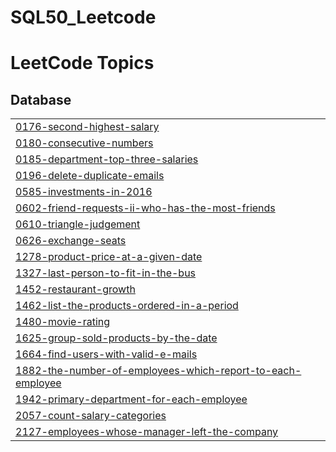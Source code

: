 # SQL50_Leetcode

<!---LeetCode Topics Start-->
# LeetCode Topics
## Database
|  |
| ------- |
| [0176-second-highest-salary](https://github.com/rabbiya987/SQL50_Leetcode/tree/master/0176-second-highest-salary) |
| [0180-consecutive-numbers](https://github.com/rabbiya987/SQL50_Leetcode/tree/master/0180-consecutive-numbers) |
| [0185-department-top-three-salaries](https://github.com/rabbiya987/SQL50_Leetcode/tree/master/0185-department-top-three-salaries) |
| [0196-delete-duplicate-emails](https://github.com/rabbiya987/SQL50_Leetcode/tree/master/0196-delete-duplicate-emails) |
| [0585-investments-in-2016](https://github.com/rabbiya987/SQL50_Leetcode/tree/master/0585-investments-in-2016) |
| [0602-friend-requests-ii-who-has-the-most-friends](https://github.com/rabbiya987/SQL50_Leetcode/tree/master/0602-friend-requests-ii-who-has-the-most-friends) |
| [0610-triangle-judgement](https://github.com/rabbiya987/SQL50_Leetcode/tree/master/0610-triangle-judgement) |
| [0626-exchange-seats](https://github.com/rabbiya987/SQL50_Leetcode/tree/master/0626-exchange-seats) |
| [1278-product-price-at-a-given-date](https://github.com/rabbiya987/SQL50_Leetcode/tree/master/1278-product-price-at-a-given-date) |
| [1327-last-person-to-fit-in-the-bus](https://github.com/rabbiya987/SQL50_Leetcode/tree/master/1327-last-person-to-fit-in-the-bus) |
| [1452-restaurant-growth](https://github.com/rabbiya987/SQL50_Leetcode/tree/master/1452-restaurant-growth) |
| [1462-list-the-products-ordered-in-a-period](https://github.com/rabbiya987/SQL50_Leetcode/tree/master/1462-list-the-products-ordered-in-a-period) |
| [1480-movie-rating](https://github.com/rabbiya987/SQL50_Leetcode/tree/master/1480-movie-rating) |
| [1625-group-sold-products-by-the-date](https://github.com/rabbiya987/SQL50_Leetcode/tree/master/1625-group-sold-products-by-the-date) |
| [1664-find-users-with-valid-e-mails](https://github.com/rabbiya987/SQL50_Leetcode/tree/master/1664-find-users-with-valid-e-mails) |
| [1882-the-number-of-employees-which-report-to-each-employee](https://github.com/rabbiya987/SQL50_Leetcode/tree/master/1882-the-number-of-employees-which-report-to-each-employee) |
| [1942-primary-department-for-each-employee](https://github.com/rabbiya987/SQL50_Leetcode/tree/master/1942-primary-department-for-each-employee) |
| [2057-count-salary-categories](https://github.com/rabbiya987/SQL50_Leetcode/tree/master/2057-count-salary-categories) |
| [2127-employees-whose-manager-left-the-company](https://github.com/rabbiya987/SQL50_Leetcode/tree/master/2127-employees-whose-manager-left-the-company) |
<!---LeetCode Topics End-->
